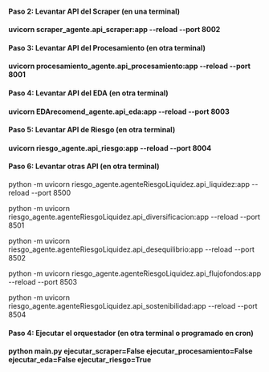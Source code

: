 #### Paso 2: Levantar API del Scraper (en una terminal)
#### uvicorn scraper_agente.api_scraper:app --reload --port 8002

#### Paso 3: Levantar API del Procesamiento (en otra terminal)
#### uvicorn procesamiento_agente.api_procesamiento:app --reload --port 8001

#### Paso 4: Levantar API del EDA (en otra terminal)
#### uvicorn EDArecomend_agente.api_eda:app --reload --port 8003

#### Paso 5: Levantar API de Riesgo (en otra terminal)
#### uvicorn riesgo_agente.api_riesgo:app --reload --port 8004

#### Paso 6: Levantar otras API  (en otra terminal)
python -m uvicorn riesgo_agente.agenteRiesgoLiquidez.api_liquidez:app --reload --port 8500

python -m uvicorn riesgo_agente.agenteRiesgoLiquidez.api_diversificacion:app --reload --port 8501

python -m uvicorn riesgo_agente.agenteRiesgoLiquidez.api_desequilibrio:app --reload --port 8502

python -m uvicorn riesgo_agente.agenteRiesgoLiquidez.api_flujofondos:app --reload --port 8503

python -m uvicorn riesgo_agente.agenteRiesgoLiquidez.api_sostenibilidad:app --reload --port 8504

#### Paso 4: Ejecutar el orquestador (en otra terminal o programado en cron)
#### python main.py ejecutar_scraper=False ejecutar_procesamiento=False ejecutar_eda=False ejecutar_riesgo=True

